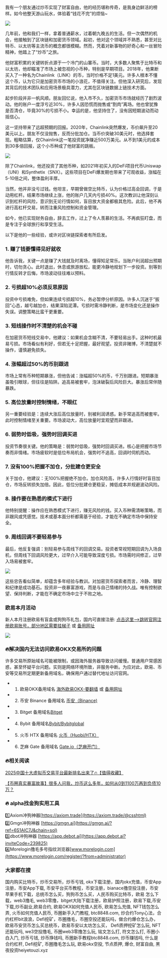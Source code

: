 我有一个朋友通过炒币实现了财富自由，他的经历堪称传奇，是我身边鲜活的榜样。如今他整天游山玩水，体验着“钱花不完”的烦恼~

![](https://ac63e02.webp.li/chaobifacaidemijue-001.png)

几年前，他和我们一样，拿着普通薪水，过着朝九晚五的生活。但一次偶然的机会，他接触到了区块链和加密货币领域。起初，他对这个领域并不熟悉，甚至对比特币、以太坊等主流币的概念都很模糊。然而，凭着对新事物的好奇心和一丝冒险精神，他踏上了“炒币”之旅。

他财富积累的关键转折点源于一个冷门的山寨币。当时，大多数人聚焦于比特币和以太坊，他却瞄准了市场上被忽视的小币种，特别是早期项目。2018年，他果断买入了一种名为Chainlink（LINK）的币，当时价格不足1美元。许多人根本不懂这个币，认为它只是加密货币市场的小浪花，不值得关注。但他深入研究后，发现其背后的技术团队和应用场景极具潜力，尤其在区块链数据上链技术方面。

起步阶段并非一帆风顺。朋友回忆说，他入市不久，加密货币市场就经历了剧烈波动。他的账户一度浮亏近30%，许多人因恐慌而抛售或“割肉”离场。他也曾犹豫是否清仓，毕竟30%的亏损不小。幸运的是，他坚持住了，没有因短期波动而动摇信心。

这一坚持带来了远超预期的回报。2020年，Chainlink突然爆发，币价飙升至20美元以上。朋友不仅没抛售，反而分批加仓。当币价突破30美元时，他选择套现。粗略估算，仅Chainlink这一笔投资就净赚近500万美元。从不到1美元的成本到30多倍回报，这个小币种成了他财富的跳板。

![](https://ac63e02.webp.li/chaobifacaidemijue-002.png)

除了Chainlink，他还投资了其他币种，如2021年初买入的DeFi项目代币Uniswap（UNI）和Synthetix（SNX）。这些项目在DeFi爆发期也带来了可观收益，涨幅在5-10倍之间，整体盈利丰厚。

当然，他并非没亏过钱。他坦言，早期曾做空比特币，认为价格过高会回调，于是动用杠杆。结果市场继续上涨，他的账户几天内亏损40%。这次教训让他深刻认识到杠杆的风险，意识到无论行情如何，盲目放大资金都极其危险。此后，他不再进行高杠杆交易，转而注重风险控制和资金管理。

如今，他已实现财务自由，辞去工作，过上了令人羡慕的生活。不再疯狂盯盘，而是专注于全球旅行和享受生活。

以下是他的一些经验，或许对区块链探索者有所启发。

### 1. 赚了钱要懂得见好就收
他告诉我，关键一点是赚了大钱就及时离场，懂得知足常乐。当账户利润超出预期时，切勿贪心。此时退出，休息或旅游放松，能更冷静地规划下一步投资。别等到行情反转才后悔，市场波动往往难以预料。

### 2. 亏损超10%必须反思原因
投资中亏损难免，但如果连续亏损超10%，务必暂停分析原因。许多人沉迷于“扳回”心态，越亏越加仓，结果深陷泥潭。亏损时需冷静判断，是市场变化还是操作失误。调整策略比蛮干更重要。

### 3. 短线操作时不清楚的机会不碰
在加密货币短线交易中，他建议：如果机会含糊不清，不要轻易出手。这种时机最易亏损。市场看似有利好，但若无十足把握，最好观望。投资非赌博，不清楚就不操作，谨慎避免损失。

### 4. 涨幅超过50%的币别跟进
市场上常有币种短期暴涨，但他告诫：涨幅超50%的币，千万别跟进。短期暴涨虽吸引眼球，但往往是陷阱。追高易被套牢，泡沫破裂后风险巨大。暴涨后常伴随暴跌。

### 5. 高位放量时控制情绪，不眼红
另一重要经验是：连续大涨后高位放量时，别被利润诱惑。新手常追高而被套牢。此时控制情绪至关重要。市场波动大，高位放量时宜观望而非跟进。

### 6. 弱势时低吸，强势时回调买进
投资节奏很关键。他的策略是：弱势时低吸，强势时回调买进。核心是把握市场节奏而非情绪。市场疲软时是低位布局机会，强势时不追高，回调时伺机而动。

### 7. 没有100%把握不加仓，分批建仓更安全
关于加仓，他建议：无100%把握绝不加仓。加仓风险高，许多人行情好时盲目加仓，市场反转损失加倍。因此，低位分批建仓更稳妥，摊低成本并规避波动风险。

### 8. 操作要在熟悉的模式下进行
他特别提醒：操作应在熟悉模式下进行，赚无风险的钱。买入币种需清晰策略，而非跟风或凭感觉。技术或基本面分析都需基于经验，才能在不确定市场中保持安全。

### 9. 周线回调不要轻易参与
最后，他反复强调：别轻易参与周线下的回调交易。投资者常视短期回调为入场良机，但周线下回调风险更大，过早介入可能导致深度亏损。市场需时间修正，过早入场易被套牢。

![](https://ac63e02.webp.li/chaobifacaidemijue-003.png)

这些忠告看似简单，却蕴含多年经验与教训。对加密货币探索者而言，冷静、理智和纪律是成功基石。投资非一夜暴富游戏，而是与自己情绪的持久战。唯有控制欲望、保持判断，才能在不确定市场中立于不败之地。

### 欧易本月活动
新人本月注册欧易有盲盒或狗狗币礼包，国内可直接注册:  [点击这里–>跳转官网注册欧易账号，部分地区需要挂梯子](https://www.okx.com/zh-hans/join/74873351)  或 [备用网址](https://www.chouyi.world/zh-hans/join/74873351)

[![](https://fe095ec.webp.li/top-10-exchanges-001.jpg)](https://www.chouyi.world/zh-hans/join/74873351)

### 🔥解决国内无法访问欧易OKX交易所的问题
许多交易所原始域名可能被限制，或因海外服务器导致访问缓慢。普通用户常感困惑，甚至怀疑平台问题。实则是网络环境所致，非服务中断。为应对此，欧易、币安等交易所定期更新备用域名，确保用户通过替代地址访问官网。

- 1. 欧易OKX备用域名 [海外欧易OKX-要翻墙](https://www.okx.com/zh-hans/join/74873351) 或 [备用网址](https://www.chouyi.world/zh-hans/join/74873351) 
- 2. 币安 Binance 备用域名 [币安（Binance)](https://accounts.binance.com/zh-CN/register?ref=36457687)
- 3. Bitget 备用域名[Bitget](https://www.bitget.com/zh-CN/referral/register?from=referral&clacCode=VRNEYUTR)
- 4. Bybit 备用域名[Bybit/Bybitglobal](https://www.bybitglobal.com/zh-MY/invite/?ref=VMKORMM)
- 5. 火币 HTX 备用域名 [火币（Huobi/HTX）](https://www.htx.com/invite/zh-cn/1f?invite_code=whf45223)
- 6. 芝麻 Gate 备用域名 [Gate.io（芝麻开门）](https://www.gate.io/zh/signup?ref_type=103&ref=A1ERAQ)

### 🔥相关阅读
[2025中国十大虚拟币交易平台最新排名出来了🔥【值得收藏】](https://btc8848.com/top-10-exchanges/)

[【币圈真实暴富故事】很多人问我，炒币这么多年，如何从0到1100万再到负债10万？](https://heiyetouzi.xyz/biquanstory001/)

### 🔥 alpha找金狗实用工具
1️⃣Axiom冲狗神器[https://axiom.trade](https://axiom.trade/@csshtml)  
2️⃣Gmgn冲狗神器 [https://gmgn.ai](https://gmgn.ai/?ref=6S1AIC7J&chain=sol)  
3️⃣dbot冲狗神器 [https://app.debot.ai](https://app.debot.ai?inviteCode=239825)  
4️⃣Morelogin撸毛多号指纹浏览器[www.morelogin.com](https://www.morelogin.com/register/?from=administrator)  

### 大家都在搜
国内购买比特币，炒币交易所，炒币亏钱, okx下载注册，国内okx充值，币安App注册，币安App下载, 币安平台买币教程，币安注册，bianace撸空投注册，币安苹果手机下载，总统币怎么买，狗狗币怎么买，人民币购买比特币，欧易 怎么下载，web3撸毛, web3零撸，bitget大陆下载注册，欧易护照注册，欧易下载,币安下载,炒币副业,欧易合约, 欧易OKX如何充值人民币, 欧易怎么充值, NFT钱包怎么弄, 火币如何充值人民币, 币圈新手入门教程, btc8848.com, 炒合约Tony心法，合约杠杆bit浪浪，Defi挖矿，币圈撸毛，币圈空投还能玩吗，做合约爆仓怎么办，欧易币安货币怎么买总统币，欧易币安以太坊怎么买， Defi质押挖矿怎么玩, NFT还能玩吗, we3空投撸毛, 币圈web3零撸怎么玩, 铭文怎么打, 符文怎么打, 币圈小白入门, 炒币亏钱, 炒币挣钱吗, 币圈新手教程btc8848.com, 炒币赚钱吗, 什么是合约杠杆, Defi挖矿, 币圈撸毛怎么玩, 欧易okx空投, 节点质押, 爆仓, 财富自由, 黑夜投资heiyetouzi.xyz